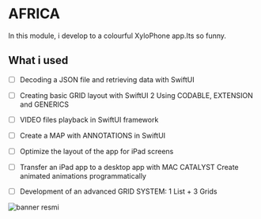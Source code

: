 

# AFRICA


In this module, i develop to a colourful XyloPhone app.Its so funny.

## What i used

- [ ] Decoding a JSON file and retrieving data with SwiftUI

- [ ] Creating basic GRID layout with SwiftUI 2 Using CODABLE, EXTENSION and GENERICS 

- [ ] VIDEO files playback in SwiftUI framework


- [ ] Create a MAP with ANNOTATIONS in SwiftUI

- [ ] Optimize the layout of the app for iPad screens

- [ ] Transfer an iPad app to a desktop app with MAC CATALYST Create animated animations programmatically
    
- [ ] Development of an advanced GRID SYSTEM: 1 List + 3 Grids



![banner resmi](https://r.resimlink.com/Uqkcmv5d.png)




